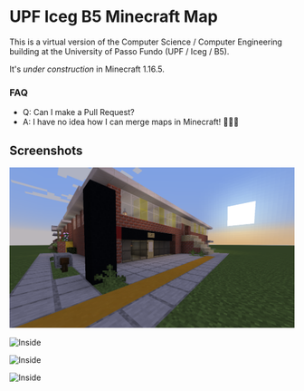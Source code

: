 # UPF Iceg B5 Minecraft Map

This is a virtual version of the Computer Science / Computer Engineering building at the University of Passo Fundo (UPF / Iceg / B5).

It's *under construction* in Minecraft 1.16.5.

### FAQ
- Q: Can I make a Pull Request?
- A: I have no idea how I can merge maps in Minecraft! 🤷🏽‍♂️

## Screenshots

![Front/Left view](https://raw.githubusercontent.com/mjbrusso/UPF-B5-Minecraft/main/_img/front.png)


![Inside](https://raw.githubusercontent.com/mjbrusso/UPF-B5-Minecraft/main/_img/p02.png)


![Inside](https://raw.githubusercontent.com/mjbrusso/UPF-B5-Minecraft/main/_img/p03.png)


![Inside](https://raw.githubusercontent.com/mjbrusso/UPF-B5-Minecraft/main/_img/p04.png)
